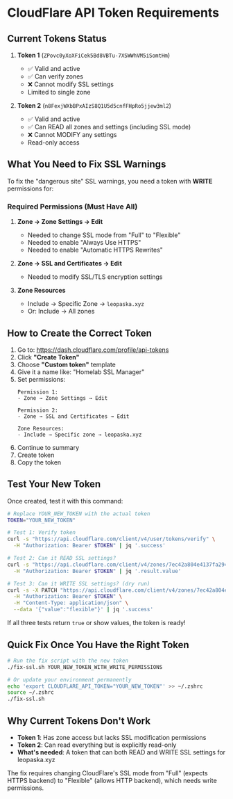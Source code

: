 # CloudFlare API Token Requirements

## Current Tokens Status

1. **Token 1** (`ZPovc0yXoXFiCek5Bd8VBTu-7XSWWhVM5iSomtHm`)
   - ✅ Valid and active
   - ✅ Can verify zones
   - ❌ Cannot modify SSL settings
   - Limited to single zone

2. **Token 2** (`n8FexjWXbBPxAIzS8Q1U5d5cnfFHpRo5jjew3ml2`)
   - ✅ Valid and active
   - ✅ Can READ all zones and settings (including SSL mode)
   - ❌ Cannot MODIFY any settings
   - Read-only access

## What You Need to Fix SSL Warnings

To fix the "dangerous site" SSL warnings, you need a token with **WRITE** permissions for:

### Required Permissions (Must Have All)

1. **Zone → Zone Settings → Edit**
   - Needed to change SSL mode from "Full" to "Flexible"
   - Needed to enable "Always Use HTTPS"
   - Needed to enable "Automatic HTTPS Rewrites"

2. **Zone → SSL and Certificates → Edit**
   - Needed to modify SSL/TLS encryption settings

3. **Zone Resources**
   - Include → Specific Zone → `leopaska.xyz`
   - Or: Include → All zones

## How to Create the Correct Token

1. Go to: https://dash.cloudflare.com/profile/api-tokens
2. Click **"Create Token"**
3. Choose **"Custom token"** template
4. Give it a name like: "Homelab SSL Manager"
5. Set permissions:
   ```
   Permission 1:
   - Zone → Zone Settings → Edit

   Permission 2:
   - Zone → SSL and Certificates → Edit

   Zone Resources:
   - Include → Specific zone → leopaska.xyz
   ```
6. Continue to summary
7. Create token
8. Copy the token

## Test Your New Token

Once created, test it with this command:

```bash
# Replace YOUR_NEW_TOKEN with the actual token
TOKEN="YOUR_NEW_TOKEN"

# Test 1: Verify token
curl -s "https://api.cloudflare.com/client/v4/user/tokens/verify" \
  -H "Authorization: Bearer $TOKEN" | jq '.success'

# Test 2: Can it READ SSL settings?
curl -s "https://api.cloudflare.com/client/v4/zones/7ec42a804e4137fa29452223b5f82d26/settings/ssl" \
  -H "Authorization: Bearer $TOKEN" | jq '.result.value'

# Test 3: Can it WRITE SSL settings? (dry run)
curl -s -X PATCH "https://api.cloudflare.com/client/v4/zones/7ec42a804e4137fa29452223b5f82d26/settings/ssl" \
  -H "Authorization: Bearer $TOKEN" \
  -H "Content-Type: application/json" \
  --data '{"value":"flexible"}' | jq '.success'
```

If all three tests return `true` or show values, the token is ready!

## Quick Fix Once You Have the Right Token

```bash
# Run the fix script with the new token
./fix-ssl.sh YOUR_NEW_TOKEN_WITH_WRITE_PERMISSIONS

# Or update your environment permanently
echo 'export CLOUDFLARE_API_TOKEN="YOUR_NEW_TOKEN"' >> ~/.zshrc
source ~/.zshrc
./fix-ssl.sh
```

## Why Current Tokens Don't Work

- **Token 1**: Has zone access but lacks SSL modification permissions
- **Token 2**: Can read everything but is explicitly read-only
- **What's needed**: A token that can both READ and WRITE SSL settings for leopaska.xyz

The fix requires changing CloudFlare's SSL mode from "Full" (expects HTTPS backend) to "Flexible" (allows HTTP backend), which needs write permissions.